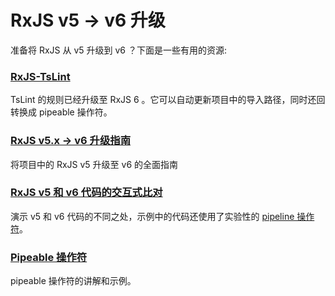 # RxJS v5 -> v6 升级

准备将 RxJS 从 v5 升级到 v6 ？下面是一些有用的资源:

### [RxJS-TsLint](https://github.com/ReactiveX/rxjs-tslint)

TsLint 的规则已经升级至 RxJS 6 。它可以自动更新项目中的导入路径，同时还回转换成 pipeable 操作符。

### [RxJS v5.x -> v6 升级指南](https://github.com/ReactiveX/rxjs/blob/master/docs_app/content/guide/v6/migration.md)

将项目中的 RxJS v5 升级至 v6 的全面指南

### [RxJS v5 和 v6 代码的交互式比对](http://reactive.how/rxjs/explorer)

演示 v5 和 v6 代码的不同之处，示例中的代码还使用了实验性的 [pipeline 操作符](https://github.com/tc39/proposal-pipeline-operator)。


### [Pipeable 操作符](http://reactive.how/rxjs/pipeable-operators)

pipeable 操作符的讲解和示例。
